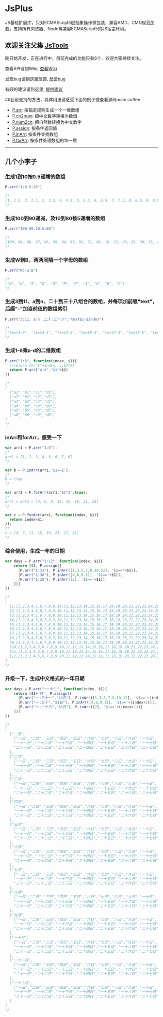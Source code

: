 # JsPlus

JS基础扩展库，只对ECMAScript5层抽象操作做包装，兼容AMD、CMD规范加载，支持所有浏览器、Node等兼容ECMAScript5的JS宿主环境。

## 欢迎关注父集 [JsTools](https://github.com/cuidingfeng/jstools)

刚开始开发，正在进行中，目前完成的功能只有6个，欢迎大家持续关注。

查看API请到Wiki, [查看Wiki](//github.com/cuidingfeng/jsplus/wiki/)

发现bug请到这里反馈, [反馈bug](//github.com/cuidingfeng/jsplus/issues/1)

有好的建议请到这里, [提供建议](//github.com/cuidingfeng/jsplus/issues/2)


##目前支持的方法，具体用法请感受下面的例子或查看源码main.coffee

* [P.arr](//github.com/cuidingfeng/jsplus/wiki/arr):       按指定规则生成一个一维数组
* [P.cn2num](//github.com/cuidingfeng/jsplus/wiki/cn2num): 把中文数字转换为数值
* [P.num2cn](//github.com/cuidingfeng/jsplus/wiki/num2cn): 把自然数转换为中文数字
* [P.assign](//github.com/cuidingfeng/jsplus/wiki/assign): 按条件返回值
* [P.inArr](//github.com/cuidingfeng/jsplus/wiki/inArr):   按条件查找数组
* [P.forArr](//github.com/cuidingfeng/jsplus/wiki/forArr): 按条件处理数组的每一项

***

## 几个小李子

### 生成1到10按0.5递增的数组

```javascript
P.arr("1:0.5:10")

/*
[1, 1.5, 2, 2.5, 3, 3.5, 4, 4.5, 5, 5.5, 6, 6.5, 7, 7.5, 8, 8.5, 9, 9.5, 10]
*/
```

### 生成100到90递减，及10到80按5递增的数组

```javascript
P.arr("100:90,10:5:80")

/*
[100, 99, 98, 97, 96, 95, 94, 93, 92, 91, 90, 10, 15, 20, 25, 30, 35, 40, 45, 50, 55, 60, 65, 70, 75, 80]
*/
```

### 生成W到B，两两间隔一个字母的数组

```javascript
P.arr("W:-2:B")

/*
["W", "U", "S", "Q", "O", "M", "K", "I", "G", "E", "C"]
*/
```


### 生成3到11、a到n、二十到三十八组合的数组，并每项加前缀"text"，后缀"-"加当前值的数组索引

```javascript
P.arr("3:11, a:n ,二十:三十八","text$1-$index")

/*
["text3-0", "text4-1", "text5-2", "text6-3", "text7-4", "text8-5", "text9-6", "text10-7", "text11-8", "texta-9", "textb-10", "textc-11", "textd-12", "texte-13", "textf-14", "textg-15", "texth-16", "texti-17", "textj-18", "textk-19", "textl-20", "textm-21", "textn-22", "text二十-23", "text二十一-24", "text二十二-25", "text二十三-26", "text二十四-27", "text二十五-28", "text二十六-29", "text二十七-30", "text二十八-31", "text二十九-32", "text三十-33", "text三十一-34", "text三十二-35", "text三十三-36", "text三十四-37", "text三十五-38", "text三十六-39", "text三十七-40", "text三十八-41"]
*/
```

### 生成1-6乘a-d的二维数组

```javascript
P.arr("1:6", function(index, $1){
  //return {k:"I"+index, v:$1*2}
  return P.arr("a:d","$1"+$1)
})

/*
[
  ["a1","b1","c1","d1"],
  ["a2","b2","c2","d2"],
  ["a3","b3","c3","d3"],
  ["a4","b4","c4","d4"],
  ["a5","b5","c5","d5"],
  ["a6","b6","c6","d6"]
]
*/
```

### inArr和forArr，感受一下

```javascript
var arr1 = P.arr("1:8");
/*
arr1 = [1, 2, 3, 4, 5, 6, 7, 8]
*/

var b = P.inArr(arr1,'$1==2');
/*
b = true
*/

var arr2 = P.forArr(arr1,'$1*3',true);
/*
arr1 = arr2 = [3, 6, 9, 12, 15, 18, 21, 24]
*/

var c = P.forArr(arr1, function(index, $1){
  return index+$1;
});
/*
c = [3, 7, 11, 15, 19, 23, 27, 31]
*/
```

### 综合使用，生成一年的日期

```javascript
var days = P.arr("1:12", function(index, $1){
    return [$1, P.assign([
      [P.arr("1:31"), P.inArr([1,3,5,7,8,10,12], '$1=='+$1)],
      [P.arr("1:30"), P.inArr([4,6,9,11], '$1=='+$1)],
      [P.arr("1:28"), P.inArr([2], '$1=='+$1)]
    ])]
})

/*
[
  [1,[1,2,3,4,5,6,7,8,9,10,11,12,13,14,15,16,17,18,19,20,21,22,23,24,25,26,27,28,29,30,31]],
  [2,[1,2,3,4,5,6,7,8,9,10,11,12,13,14,15,16,17,18,19,20,21,22,23,24,25,26,27,28]],
  [3,[1,2,3,4,5,6,7,8,9,10,11,12,13,14,15,16,17,18,19,20,21,22,23,24,25,26,27,28,29,30,31]],
  [4,[1,2,3,4,5,6,7,8,9,10,11,12,13,14,15,16,17,18,19,20,21,22,23,24,25,26,27,28,29,30]],
  [5,[1,2,3,4,5,6,7,8,9,10,11,12,13,14,15,16,17,18,19,20,21,22,23,24,25,26,27,28,29,30,31]],
  [6,[1,2,3,4,5,6,7,8,9,10,11,12,13,14,15,16,17,18,19,20,21,22,23,24,25,26,27,28,29,30]],
  [7,[1,2,3,4,5,6,7,8,9,10,11,12,13,14,15,16,17,18,19,20,21,22,23,24,25,26,27,28,29,30,31]],
  [8,[1,2,3,4,5,6,7,8,9,10,11,12,13,14,15,16,17,18,19,20,21,22,23,24,25,26,27,28,29,30,31]],
  [9,[1,2,3,4,5,6,7,8,9,10,11,12,13,14,15,16,17,18,19,20,21,22,23,24,25,26,27,28,29,30]],
  [10,[1,2,3,4,5,6,7,8,9,10,11,12,13,14,15,16,17,18,19,20,21,22,23,24,25,26,27,28,29,30,31]],
  [11,[1,2,3,4,5,6,7,8,9,10,11,12,13,14,15,16,17,18,19,20,21,22,23,24,25,26,27,28,29,30]],
  [12,[1,2,3,4,5,6,7,8,9,10,11,12,13,14,15,16,17,18,19,20,21,22,23,24,25,26,27,28,29,30,31]]
]
*/
```


### 升级一下，生成中文格式的一年日期

```javascript
var days = P.arr("一:十二", function(index, $1){
    return [$1+'月', P.assign([
      [P.arr("一:三十一","$1日"), P.inArr([1,3,5,7,8,10,12], '$1=='+(index+1))],
      [P.arr("一:三十","$1日"), P.inArr([4,6,9,11], '$1=='+(index+1))],
      [P.arr("一:二十八","$1日"), P.inArr([2], '$1=='+(index+1))]
    ])]
})

/*
[
  ["一月",
    ["一日","二日","三日","四日","五日","六日","七日","八日","九日","一十日",
    "一十一日","一十二日","一十三日","一十四日","一十五日","一十六日","一十七日","一十八日","一十九日","二十日",
    "二十一日","二十二日","二十三日","二十四日","二十五日","二十六日","二十七日","二十八日","二十九日","三十日","三十一日"]
  ],
  ["二月",
    ["一日","二日","三日","四日","五日","六日","七日","八日","九日","一十日",
    "一十一日","一十二日","一十三日","一十四日","一十五日","一十六日","一十七日","一十八日","一十九日","二十日",
    "二十一日","二十二日","二十三日","二十四日","二十五日","二十六日","二十七日","二十八日"]
  ],
  ["三月",
    ["一日","二日","三日","四日","五日","六日","七日","八日","九日","一十日",
    "一十一日","一十二日","一十三日","一十四日","一十五日","一十六日","一十七日","一十八日","一十九日","二十日",
    "二十一日","二十二日","二十三日","二十四日","二十五日","二十六日","二十七日","二十八日","二十九日","三十日","三十一日"]
  ],
  ["四月",
    ["一日","二日","三日","四日","五日","六日","七日","八日","九日","一十日",
    "一十一日","一十二日","一十三日","一十四日","一十五日","一十六日","一十七日","一十八日","一十九日","二十日",
    "二十一日","二十二日","二十三日","二十四日","二十五日","二十六日","二十七日","二十八日","二十九日","三十日"]
  ],
  ["五月",
    ["一日","二日","三日","四日","五日","六日","七日","八日","九日","一十日",
    "一十一日","一十二日","一十三日","一十四日","一十五日","一十六日","一十七日","一十八日","一十九日","二十日",
    "二十一日","二十二日","二十三日","二十四日","二十五日","二十六日","二十七日","二十八日","二十九日","三十日","三十一日"]
  ],
  ["六月",
    ["一日","二日","三日","四日","五日","六日","七日","八日","九日","一十日",
    "一十一日","一十二日","一十三日","一十四日","一十五日","一十六日","一十七日","一十八日","一十九日","二十日",
    "二十一日","二十二日","二十三日","二十四日","二十五日","二十六日","二十七日","二十八日","二十九日","三十日"]
  ],
  ["七月",
    ["一日","二日","三日","四日","五日","六日","七日","八日","九日","一十日",
    "一十一日","一十二日","一十三日","一十四日","一十五日","一十六日","一十七日","一十八日","一十九日","二十日",
    "二十一日","二十二日","二十三日","二十四日","二十五日","二十六日","二十七日","二十八日","二十九日","三十日","三十一日"]
  ],
  ["八月",
    ["一日","二日","三日","四日","五日","六日","七日","八日","九日","一十日",
    "一十一日","一十二日","一十三日","一十四日","一十五日","一十六日","一十七日","一十八日","一十九日","二十日",
    "二十一日","二十二日","二十三日","二十四日","二十五日","二十六日","二十七日","二十八日","二十九日","三十日","三十一日"]
  ],
  ["九月",
    ["一日","二日","三日","四日","五日","六日","七日","八日","九日","一十日",
    "一十一日","一十二日","一十三日","一十四日","一十五日","一十六日","一十七日","一十八日","一十九日","二十日",
    "二十一日","二十二日","二十三日","二十四日","二十五日","二十六日","二十七日","二十八日","二十九日","三十日"]
  ],
  ["一十月",
    ["一日","二日","三日","四日","五日","六日","七日","八日","九日","一十日",
    "一十一日","一十二日","一十三日","一十四日","一十五日","一十六日","一十七日","一十八日","一十九日","二十日",
    "二十一日","二十二日","二十三日","二十四日","二十五日","二十六日","二十七日","二十八日","二十九日","三十日","三十一日"]
  ],
  ["一十一月",
    ["一日","二日","三日","四日","五日","六日","七日","八日","九日","一十日",
    "一十一日","一十二日","一十三日","一十四日","一十五日","一十六日","一十七日","一十八日","一十九日","二十日",
    "二十一日","二十二日","二十三日","二十四日","二十五日","二十六日","二十七日","二十八日","二十九日","三十日"]
  ],
  ["一十二月",
    ["一日","二日","三日","四日","五日","六日","七日","八日","九日","一十日",
    "一十一日","一十二日","一十三日","一十四日","一十五日","一十六日","一十七日","一十八日","一十九日","二十日",
    "二十一日","二十二日","二十三日","二十四日","二十五日","二十六日","二十七日","二十八日","二十九日","三十日","三十一日"]
  ]
]
*/
```
